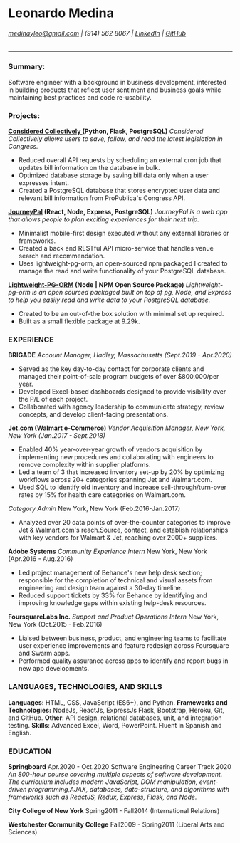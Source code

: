 # Leonardo Medina 
###### medinayleo@gmail.com | (914) 562 8067 | [LinkedIn](https://www.linkedin.com/in/medinaleonardo) | [GitHub](https://github.com/leomedina) 
---
### Summary:
Software engineer with a background in business development, interested in building products that reflect user sentiment and business goals while maintaining best
practices and code re-usability.

### Projects:
**[Considered Collectively ](https://considered-collectively.herokuapp.com/)(Python,	Flask,	PostgreSQL)**
*Considered Collectively allows users to save, follow, and read the latest legislation in Congress.*
* Reduced overall API requests by scheduling an external cron job that updates bill information on the database in bulk.
* Optimized database storage by saving bill data only when a user expresses intent.
* Created a PostgreSQL database that stores encrypted user data and relevant bill information from ProPublica's Congress API.

**[JourneyPal](https://journey-pal.herokuapp.com/) (React,	Node,	Express,	PostgreSQL)**
*JourneyPal is a web app that allows people to plan exciting experiences for their next trip.*
* Minimalist mobile-first design executed without any external libraries or frameworks.
* Created a back end RESTful API micro-service that handles venue search and recommendation.
* Uses lightweight-pg-orm, an open-sourced npm packaged I created to manage the read and write functionality of your PostgreSQL database.

**[Lightweight-PG-ORM](https://www.npmjs.com/package/lightweight-pg-orm) (Node | NPM Open Source Package)**
*Lightweight-pg-orm is an open sourced packaged built on top of pg, Node, and Express to help you easily read and write data to your PostgreSQL database.*
* Created to be an out-of-the box solution with minimal set up required.
* Built as a small flexible package at 9.29k.

### EXPERIENCE

**BRIGADE** *Account Manager, Hadley, Massachusetts (Sept.2019 - Apr.2020)*
* Served as the key day-to-day contact for corporate clients and managed their point-of-sale program budgets of over $800,000/per year. 
* Developed Excel-based dashboards designed to provide visibility over the P/L of each project.
* Collaborated with agency leadership to communicate strategy, review concepts, and develop client-facing presentations.

**Jet.com (Walmart e-Commerce)** *Vendor Acquisition Manager, New York, New York (Jan.2017 - Sept.2018)*
* Enabled 40% year-over-year growth of vendors acquisition by implementing new procedures and collaborating with engineers to remove complexity within supplier platforms.
* Led a team of 3 that increased inventory set-up by 20% by optimizing workflows across 20+ categories spanning Jet and Walmart.com.
* Used SQL to identify old inventory and increase sell-through/turn-over rates by 15% for health care categories on Walmart.com.

*Category Admin* New York, New York (Feb.2016-Jan.2017)
* Analyzed over 20 data points of over-the-counter categories to improve Jet & Walmart.com's reach.Source, contact, and establish relationships with key vendors for Walmart & Jet, reaching over 2000+ suppliers.

**Adobe Systems** *Community Experience Intern* New York, New York (Apr.2016 - Aug.2016)
* Led project management of Behance's new help desk section; responsible for the completion of technical and visual assets from engineering and design team against a 30-day timeline.
* Reduced support tickets by 33% for Behance by identifying and improving knowledge gaps within existing help-desk resources.

**FoursquareLabs Inc.** *Support and Product Operations Intern* New York, New York (Oct.2015 - Feb.2016) 
* Liaised between business, product, and engineering teams to facilitate user experience improvements and feature redesign across Foursquare and Swarm apps.
* Performed quality assurance across apps to identify and report bugs in new app developments.

### LANGUAGES, TECHNOLOGIES, AND SKILLS
**Languages:** HTML, CSS, JavaScript (ES6+), and Python.
**Frameworks and Technologies:** NodeJs, ReactJs, ExpressJs Flask, Bootstrap, Heroku, Git, and GitHub.
**Other**: API design, relational databases, unit, and integration testing.
**Skills**: Advanced Excel, Word, PowerPoint. Fluent in Spanish and English.

### EDUCATION
**Springboard** Apr.2020 - Oct.2020 Software Engineering Career Track 2020
*An 800-hour course covering multiple aspects of software development. The curriculum includes modern JavaScript, DOM manipulation, event-driven programming,AJAX, databases, data-structure, and algorithms with frameworks such as ReactJS, Redux, Express, Flask, and Node.*

**City College of New York** Spring2011 - Fall2014 (International Relations) 

**Westchester Community College** Fall2009 - Spring2011 (Liberal Arts and Sciences)